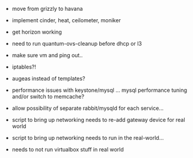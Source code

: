 * move from grizzly to havana
* implement cinder, heat, ceilometer, moniker

* get horizon working
* need to run quantum-ovs-cleanup before dhcp or l3
* make sure vm and ping out..
* iptables?!
* augeas instead of templates?
* performance issues with keystone/mysql ... mysql performance tuning and/or 
  switch to memcache?
* allow possibility of separate rabbit/mysqld for each service...
* script to bring up networking needs to re-add gateway device for real world
* script to bring up networking needs to run in the real-world...
* needs to not run virtualbox stuff in real world
